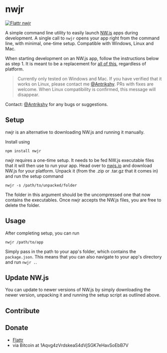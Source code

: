 nwjr
====

[![Flattr nwjr](http://api.flattr.com/button/flattr-badge-large.png)](https://flattr.com/submit/auto?user_id=Antrikshy&url=github.com/Antrikshy/nwjr&title=nwjr&language=English&tags=github&category=software)

A simple command line utility to easily launch [NW.js](http://nwjs.io) apps during development. A single call to `nwjr` opens your app right from the command line, with minimal, one-time setup. Compatible with Windows, Linux and Mac.

When starting development on an NW.js app, follow the instructions below as step 1. It is meant to be a replacement for [all of this](https://github.com/nwjs/nw.js/wiki/How-to-run-apps), regardless of platform.

>Currently only tested on Windows and Mac. If you have verified that it works on Linux, please contact me [@Antrikshy](http://twitter.com/Antrikshy). PRs with fixes are welcome. When Linux compatibility is confirmed, this message will disappear.

Contact: [@Antrikshy](http://twitter.com/Antrikshy) for any bugs or suggestions.

Setup
-----

nwjr is an alternative to downloading NW.js and running it manually.

Install using

    npm install nwjr

nwjr requires a one-time setup. It needs to be fed NW.js executable files that it will then use to run your app. Head over to [nwjs.io](http://nwjs.io) and download NW.js for your platform. Unpack it (from the .zip or .tar.gz that it comes in) and run the setup command

    nwjr -s /path/to/unpacked/folder

The folder in this argument should be the uncompressed one that now contains the executables. Once nwjr accepts the NW.js files, you are free to delete the folder.

Usage
-----

After completing setup, you can run

    nwjr /path/to/app

Simply pass in the path to your app's folder, which contains the `package.json`. This means that you can also navigate to your app's directory and run `nwjr .`.

Update NW.js
------------

You can update to newer versions of NW.js by simply downloading the newer version, unpacking it and running the setup script as outlined above.

Contribute
----------



Donate
------
* [Flattr](https://flattr.com/submit/auto?user_id=Antrikshy&url=github.com/Antrikshy/nwjr&title=nwjr&language=English&tags=github&category=software)
* via Bitcoin at 1Aqvg4zVrdskeaS4dVjSGK7eHavSoEbB7V